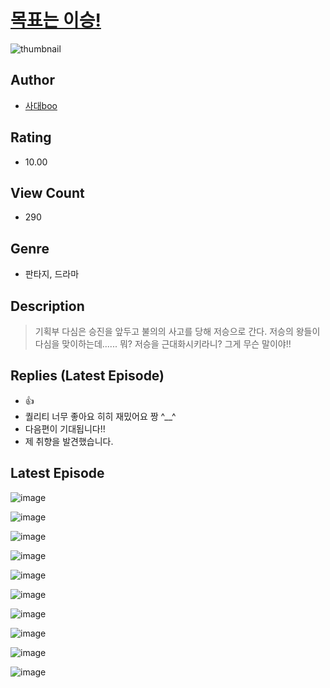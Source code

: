 # [목표는 이승!](https://comic.naver.com/challenge/list?titleId=811080)
![thumbnail](https://image-comic.pstatic.net/user_contents_data/challenge_comic/2023/05/25/366995/upload_3630800911554786406_480x623.jpeg)

## Author
- [사대boo](https://comic.naver.com/artistTitle?id=366995)

## Rating
- 10.00

## View Count
- 290

## Genre
- 판타지, 드라마

## Description
> 기획부 다심은 승진을 앞두고 불의의 사고를 당해 저승으로 간다. 저승의 왕들이 다심을 맞이하는데...... 뭐? 저승을 근대화시키라니? 그게 무슨 말이야!!

## Replies (Latest Episode)
- 👍
- 퀄리티 너무 좋아요 히히 재밌어요 짱 ^__^
- 다음편이 기대됩니다!!
- 제 취향을 발견했습니다.

## Latest Episode
![image](https://image-comic.pstatic.net/user_contents_data/challenge_comic/2023/05/25/366995/upload_3618754692155192164.jpeg)

![image](https://image-comic.pstatic.net/user_contents_data/challenge_comic/2023/05/25/366995/upload_3919311697531450468.jpeg)

![image](https://image-comic.pstatic.net/user_contents_data/challenge_comic/2023/05/25/366995/upload_7377519832577948001.jpeg)

![image](https://image-comic.pstatic.net/user_contents_data/challenge_comic/2023/05/25/366995/upload_7076059239992878689.jpeg)

![image](https://image-comic.pstatic.net/user_contents_data/challenge_comic/2023/05/25/366995/upload_4135537247646857523.jpeg)

![image](https://image-comic.pstatic.net/user_contents_data/challenge_comic/2023/05/25/366995/upload_4050818764246234726.jpeg)

![image](https://image-comic.pstatic.net/user_contents_data/challenge_comic/2023/05/25/366995/upload_4050481206405575481.jpeg)

![image](https://image-comic.pstatic.net/user_contents_data/challenge_comic/2023/05/25/366995/upload_7149575890272531556.jpeg)

![image](https://image-comic.pstatic.net/user_contents_data/challenge_comic/2023/05/25/366995/upload_7077465510361903459.jpeg)

![image](https://image-comic.pstatic.net/user_contents_data/challenge_comic/2023/05/25/366995/upload_7305746127324854373.jpeg)
